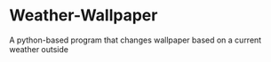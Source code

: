 # Weather-Wallpaper
A python-based program that changes wallpaper based on a current weather outside
